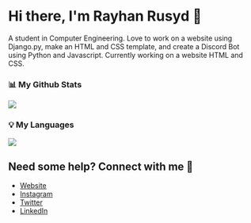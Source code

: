 # Hi there, I'm Rayhan Rusyd 👋
A student in Computer Engineering. Love to work on a website using Django.py, make an HTML and CSS template, and create a Discord Bot using Python and Javascript. Currently working on a website HTML and CSS. 

### 📊 My Github Stats
<img src="https://github-readme-stats.vercel.app/api?username=ryuu12&count_private=true&show_icons=true&theme=synthwave" />

### 💡 My Languages
<img src="https://github-readme-stats.vercel.app/api/top-langs/?username=ryuu12&layout=compact&theme=synthwave" />

## Need some help? Connect with me 💬
- [Website](https://www.ryuu12.com/)
- [Instagram](https://www.instagram.com/rayhanrusyd/)
- [Twitter](https://twitter.com/rayhanrusyd)
- [LinkedIn](https://www.linkedin.com/in/rayhanrusyd/)

<!--
**ryuu12/ryuu12** is a ✨ _special_ ✨ repository because its `README.md` (this file) appears on your GitHub profile.


Here are some ideas to get you started:

- 🔭 I’m currently working on ...
- 🌱 I’m currently learning ...
- 👯 I’m looking to collaborate on ...
- 🤔 I’m looking for help with ...
- 💬 Ask me about ...
- 📫 How to reach me: ...
- 😄 Pronouns: ...
- ⚡ Fun fact: ...
-->

